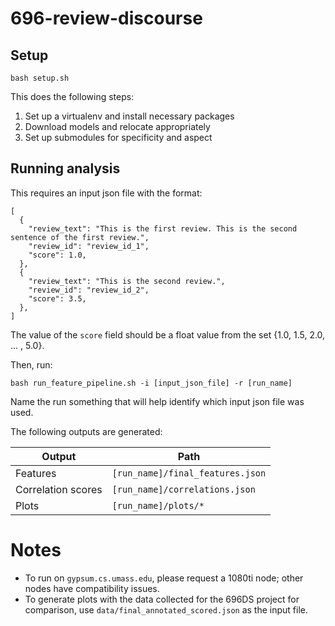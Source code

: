 # 696-review-discourse

## Setup

```
bash setup.sh
```

This does the following steps:
1. Set up a virtualenv and install necessary packages
2. Download models and relocate appropriately
3. Set up submodules for specificity and aspect

## Running analysis

This requires an input json file with the format:

```
[
  {
    "review_text": "This is the first review. This is the second sentence of the first review.",
    "review_id": "review_id_1",
    "score": 1.0,
  },
  {
    "review_text": "This is the second review.",
    "review_id": "review_id_2",
    "score": 3.5,
  },
]
```
The value of the `score` field should be a float value from the set {1.0, 1.5, 2.0, ... , 5.0}.

Then, run:

```
bash run_feature_pipeline.sh -i [input_json_file] -r [run_name]
```

Name the run something that will help identify which input json file was used.

The following outputs are generated:

| Output             | Path |
|--------------------|------|
| Features           | `[run_name]/final_features.json`    |
| Correlation scores | `[run_name]/correlations.json`    |
| Plots              | `[run_name]/plots/*`    |


# Notes
* To run on `gypsum.cs.umass.edu`, please request a 1080ti node; other nodes have compatibility issues.
* To generate plots with the data collected for the 696DS project for comparison, use `data/final_annotated_scored.json` as the input file.

